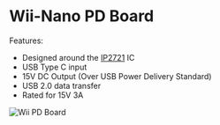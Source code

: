 # Wii-Nano PD Board
Features:
- Designed around the [IP2721](https://github.com/ArminAustin200/Wii-Nano-Project/files/14289473/IP2721.PDF) IC
- USB Type C input
- 15V DC Output (Over USB Power Delivery Standard)
- USB 2.0 data transfer
- Rated for 15V 3A

![Wii PD Board](https://github.com/ArminAustin200/Wii-Nano-Project/assets/145053354/d847fe8c-aaf3-4898-b5cf-b85eff7a4f1d)
